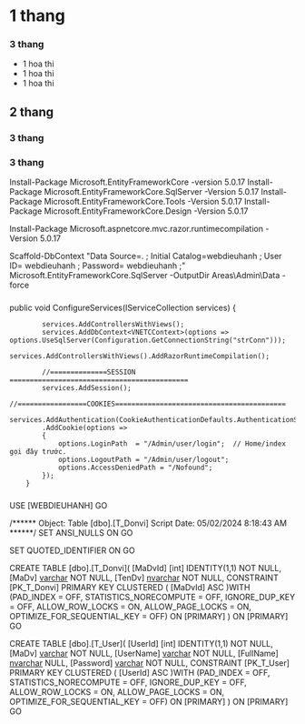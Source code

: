 ﻿
# 1 thang
### 3 thang
* 1 hoa thi
* 1 hoa thi
* 1 hoa thi
## 2 thang
### 3 thang
### 3 thang


Install-Package Microsoft.EntityFrameworkCore -version 5.0.17
Install-Package Microsoft.EntityFrameworkCore.SqlServer -Version 5.0.17
Install-Package Microsoft.EntityFrameworkCore.Tools -Version 5.0.17
Install-Package Microsoft.EntityFrameworkCore.Design -Version 5.0.17

Install-Package Microsoft.aspnetcore.mvc.razor.runtimecompilation -Version 5.0.17

Scaffold-DbContext "Data Source=.  ;  Initial Catalog=webdieuhanh  ;  User ID= webdieuhanh ;  Password= webdieuhanh  ;"  Microsoft.EntityFrameworkCore.SqlServer -OutputDir Areas\Admin\Data -force


###


  public void ConfigureServices(IServiceCollection services)
        {
            
            services.AddControllersWithViews();
            services.AddDbContext<VNETCContext>(options => options.UseSqlServer(Configuration.GetConnectionString("strConn")));
            services.AddControllersWithViews().AddRazorRuntimeCompilation();

            //==============SESSION ============================================
            services.AddSession();
            //=================COOKIES==========================================
            services.AddAuthentication(CookieAuthenticationDefaults.AuthenticationScheme)
            .AddCookie(options =>
            {
                options.LoginPath  = "/Admin/user/login";  // Home/index gọi đây trước.
                options.LogoutPath = "/Admin/user/logout";
                options.AccessDeniedPath = "/Nofound";
            });
        }





###

USE [WEBDIEUHANH]
GO

/****** Object:  Table [dbo].[T_Donvi]    Script Date: 05/02/2024 8:18:43 AM ******/
SET ANSI_NULLS ON
GO

SET QUOTED_IDENTIFIER ON
GO

CREATE TABLE [dbo].[T_Donvi](
	[MaDvId] [int] IDENTITY(1,1) NOT NULL,
	[MaDv] [varchar](6) NOT NULL,
	[TenDv] [nvarchar](50) NOT NULL,
 CONSTRAINT [PK_T_Donvi] PRIMARY KEY CLUSTERED 
(
	[MaDvId] ASC
)WITH (PAD_INDEX = OFF, STATISTICS_NORECOMPUTE = OFF, IGNORE_DUP_KEY = OFF, ALLOW_ROW_LOCKS = ON, ALLOW_PAGE_LOCKS = ON, OPTIMIZE_FOR_SEQUENTIAL_KEY = OFF) ON [PRIMARY]
) ON [PRIMARY]
GO




CREATE TABLE [dbo].[T_User](
	[UserId] [int] IDENTITY(1,1) NOT NULL,
	[MaDv] [varchar](10) NOT NULL,
	[UserName] [varchar](50) NOT NULL,
	[FullName] [nvarchar](50) NULL,
	[Password] [varchar](50) NOT NULL,
 CONSTRAINT [PK_T_User] PRIMARY KEY CLUSTERED 
(
	[UserId] ASC
)WITH (PAD_INDEX = OFF, STATISTICS_NORECOMPUTE = OFF, IGNORE_DUP_KEY = OFF, ALLOW_ROW_LOCKS = ON, ALLOW_PAGE_LOCKS = ON, OPTIMIZE_FOR_SEQUENTIAL_KEY = OFF) ON [PRIMARY]
) ON [PRIMARY]
GO

